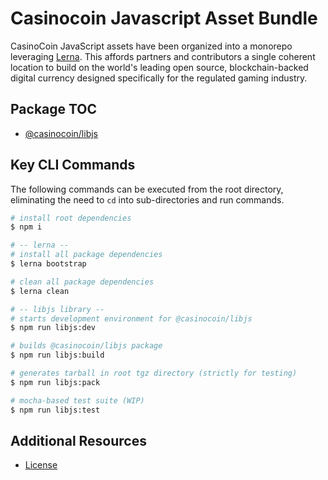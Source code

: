 # Casinocoin Javascript Asset Bundle

CasinoCoin JavaScript assets have been organized into a monorepo leveraging [Lerna](https://github.com/lerna/lerna). This affords partners and contributors a single coherent location to build on the world's leading open source, blockchain-backed digital currency designed specifically for the regulated gaming industry.

## Package TOC

* [@casinocoin/libjs](/packages/libjs/README.md)

## Key CLI Commands

The following commands can be executed from the root directory, eliminating the need to `cd` into sub-directories and run commands.

```bash
# install root dependencies
$ npm i

# -- lerna --
# install all package dependencies
$ lerna bootstrap

# clean all package dependencies
$ lerna clean

# -- libjs library --
# starts development environment for @casinocoin/libjs
$ npm run libjs:dev

# builds @casinocoin/libjs package
$ npm run libjs:build

# generates tarball in root tgz directory (strictly for testing)
$ npm run libjs:pack

# mocha-based test suite (WIP)
$ npm run libjs:test
```

## Additional Resources

* [License](LICENSE)